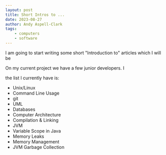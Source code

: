 ```yaml
---
layout: post
title: Short Intros to ...
date: 2023-08-27
author: Andy Aspell-Clark
tags:
    - computers
    - software
---
```


I am going to start writing some short "Introduction to" articles which I will be 

On my current project we have a few junior developers. I 

the list I currently have is:

 * Unix/Linux
 * Command Line Usage
 * git
 * UML
 * Databases
 * Computer Architecture
 * Compilation & Linking
 * JVM
 * Variable Scope in Java
 * Memory Leaks
 * Memory Management
 * JVM Garbage Collection
